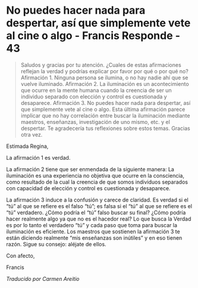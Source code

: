 # No puedes hacer nada para despertar, así que simplemente vete al cine o algo - Francis Responde - 43

>Saludos y gracias por tu atención. ¿Cuales de estas afirmaciones reflejan la verdad y podrías explicar por favor por qué o por qué no? Afirmación 1. Ninguna persona se ilumina, o no hay nadie ahí que se vuelve iluminado. Afirmación 2. La iluminación es un acontecimiento que ocurre en la mente humana cuando la creencia de ser un individuo separado con elección y control es cuestionada y desaparece. Afirmación 3. No puedes hacer nada para despertar, así que simplemente vete al cine o algo. Esta última afirmación parece implicar que no hay correlación entre buscar la iluminación mediante maestros, enseñanzas, investigación de uno mismo, etc. y el despertar. Te agradecería tus reflexiones sobre estos temas. Gracias otra vez.

Estimada Regina,

La afirmación 1 es verdad.

La afirmación 2 tiene que ser enmendada de la siguiente manera: La iluminación es una experiencia no objetiva que ocurre en la consciencia, como resultado de la cual la creencia de que somos individuos separados con capacidad de elección y control es cuestionada y desaparece.

La afirmación 3 induce a la confusión y carece de claridad. Es verdad si el “tú” al que se refiere es el falso “tú”; es falsa si el “tú” al que se refiere es el “tú” verdadero. ¿Cómo podría el “tú” falso buscar su final? ¿Cómo podría hacer realmente algo ya que no es el hacedor real? Lo que busca la Verdad es por lo tanto el verdadero “tú” y cada paso que toma para buscar la iluminación es eficiente. Los maestros que sostienen la afirmación 3 te están diciendo realmente “mis enseñanzas son inútiles” y en eso tienen razón. Sigue su consejo: aléjate de ellos.

Con afecto,

Francis

_Traducido por Carmen Areitio_

